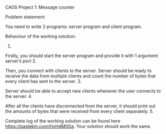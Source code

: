 CAOS Project 1: Message counter


Problem statement:

You need to write 2 programs: server program and client program.

Behaviour of the working solution:

   1.

   Firstly, you should start the server program and provide it with 1
   argument: server’s port
   2.

   Then, you connect with clients to the server. Server should be ready
   to receive the data from multiple clients and count the number of
   bytes that every client has sent to the server.
   3.

   Server should be able to accept new clients whenever the user
   connects to the server.
   4.

   After all the clients have disconnected from the server, it should
   print out the amounts of bytes that were received from every client
   separately. 5.

   Complete log of the working solution can be found here
   <https://pastebin.com/HxH4M0Ga>. Your solution should work the same.
